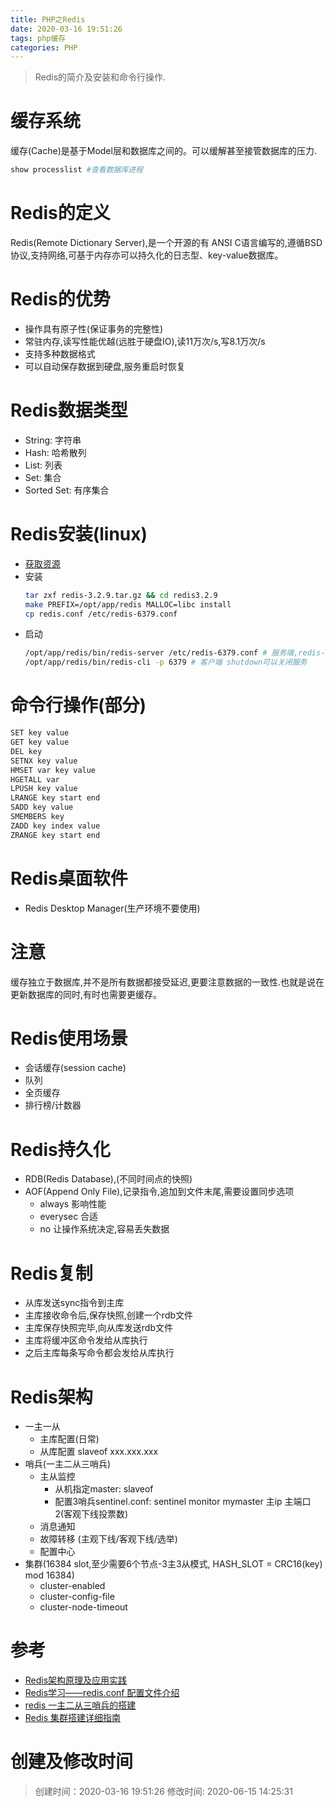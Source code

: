 ```yaml
---
title: PHP之Redis
date: 2020-03-16 19:51:26
tags: php缓存
categories: PHP
---
```

>Redis的简介及安装和命令行操作.

<!--more-->
# 缓存系统
缓存(Cache)是基于Model层和数据库之间的。可以缓解甚至接管数据库的压力.
```bash
show processlist #查看数据库进程
```
# Redis的定义
Redis(Remote Dictionary Server),是一个开源的有 ANSI C语言编写的,遵循BSD协议,支持网络,可基于内存亦可以持久化的日志型、key-value数据库。

# Redis的优势
- 操作具有原子性(保证事务的完整性)
- 常驻内存,读写性能优越(远胜于硬盘IO),读11万次/s,写8.1万次/s
- 支持多种数据格式
- 可以自动保存数据到硬盘,服务重启时恢复

# Redis数据类型
- String: 字符串
- Hash: 哈希散列
- List: 列表
- Set: 集合
- Sorted Set: 有序集合

# Redis安装(linux)
- [获取资源](https://download.redis.io/release/redis-3.2.9.tar.gz)
- 安装
  ```bash
  tar zxf redis-3.2.9.tar.gz && cd redis3.2.9
  make PREFIX=/opt/app/redis MALLOC=libc install
  cp redis.conf /etc/redis-6379.conf
  ```
- 启动
  ```bash
  /opt/app/redis/bin/redis-server /etc/redis-6379.conf # 服务端,redis-6379.conf daemonize yes,以守护进程启动
  /opt/app/redis/bin/redis-cli -p 6379 # 客户端 shutdown可以关闭服务
  ``` 
# 命令行操作(部分)
```bash
SET key value
GET key value
DEL key
SETNX key value
HMSET var key value
HGETALL var
LPUSH key value
LRANGE key start end
SADD key value
SMEMBERS key
ZADD key index value
ZRANGE key start end
```

# Redis桌面软件
- Redis Desktop Manager(生产环境不要使用)

# 注意
缓存独立于数据库,并不是所有数据都接受延迟,更要注意数据的一致性.也就是说在更新数据库的同时,有时也需要更缓存。

# Redis使用场景
- 会话缓存(session cache)
- 队列
- 全页缓存
- 排行榜/计数器

# Redis持久化
- RDB(Redis Database),(不同时间点的快照)
- AOF(Append Only File),记录指令,追加到文件末尾,需要设置同步选项
  * always 影响性能
  * everysec 合适
  * no 让操作系统决定,容易丢失数据

# Redis复制
- 从库发送sync指令到主库
- 主库接收命令后,保存快照,创建一个rdb文件
- 主库保存快照完毕,向从库发送rdb文件
- 主库将缓冲区命令发给从库执行
- 之后主库每条写命令都会发给从库执行

# Redis架构
- 一主一从
  + 主库配置(日常)
  + 从库配置 slaveof xxx.xxx.xxx
- 哨兵(一主二从三哨兵)
  + 主从监控
    * 从机指定master: slaveof
    * 配置3哨兵sentinel.conf: sentinel monitor mymaster 主ip 主端口 2(客观下线投票数)
  + 消息通知
  + 故障转移 (主观下线/客观下线/选举)
  + 配置中心
- 集群(16384 slot,至少需要6个节点-3主3从模式, HASH_SLOT = CRC16(key) mod 16384)
  + cluster-enabled 
  + cluster-config-file
  + cluster-node-timeout

# 参考
- [Redis架构原理及应用实践](https://www.jianshu.com/p/6c970eb652d5)
- [Redis学习——redis.conf 配置文件介绍](https://blog.csdn.net/u010648555/article/details/73423560)
- [redis 一主二从三哨兵的搭建](https://my.oschina.net/wangxu3655/blog/2214310)
- [Redis 集群搭建详细指南](https://www.cnblogs.com/mafly/p/redis_cluster.html)

# 创建及修改时间
> 创建时间：2020-03-16 19:51:26
> 修改时间: 2020-06-15 14:25:31